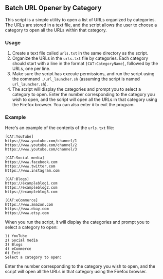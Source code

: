
## Batch URL Opener by Category

This script is a simple utility to open a list of URLs organized by categories. The URLs are stored in a text file, and the script allows the user to choose a category to open all the URLs within that category.

### Usage

1. Create a text file called `urls.txt` in the same directory as the script.
2. Organize the URLs in the `urls.txt` file by categories. Each category should start with a line in the format `[CAT:CategoryName]`, followed by the URLs, one per line.
3. Make sure the script has execute permissions, and run the script using the command `./url_launcher.sh` (assuming the script is named `url_launcher.sh`).
4. The script will display the categories and prompt you to select a category to open. Enter the number corresponding to the category you wish to open, and the script will open all the URLs in that category using the Firefox browser. You can also enter `0` to exit the program.

### Example

Here's an example of the contents of the `urls.txt` file:

```
[CAT:YouTube]
https://www.youtube.com/channel/1
https://www.youtube.com/channel/2
https://www.youtube.com/channel/3

[CAT:Social media]
https://www.facebook.com
https://www.twitter.com
https://www.instagram.com

[CAT:Blogs]
https://exampleblog1.com
https://exampleblog2.com
https://exampleblog3.com

[CAT:eCommerce]
https://www.amazon.com
https://www.ebay.com
https://www.etsy.com
```

When you run the script, it will display the categories and prompt you to select a category to open:

```
1) YouTube
2) Social media
3) Blogs
4) eCommerce
0) Exit
Select a category to open:
```

Enter the number corresponding to the category you wish to open, and the script will open all the URLs in that category using the Firefox browser.

